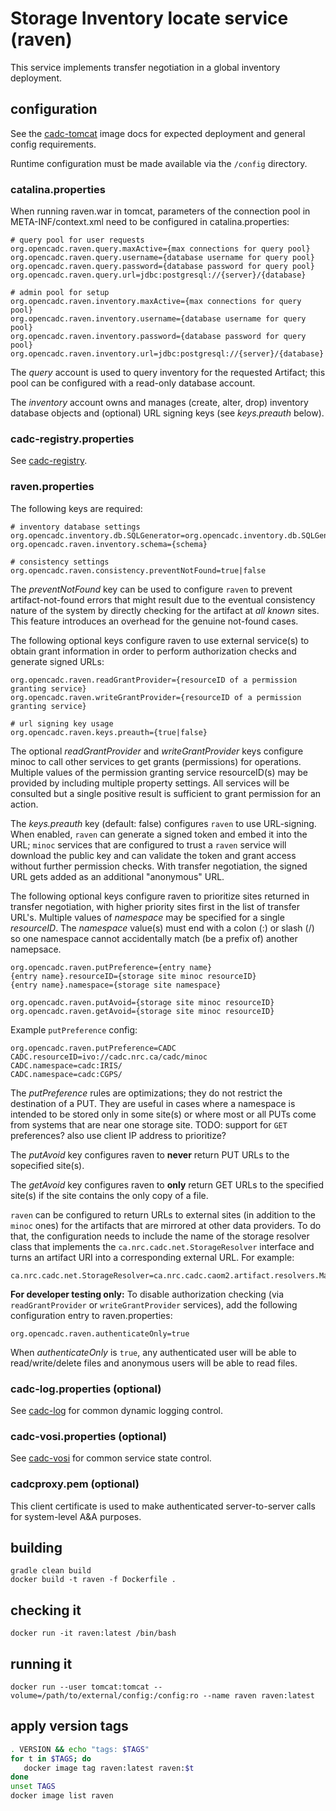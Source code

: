 # Storage Inventory locate service (raven)
This service implements transfer negotiation in a global inventory deployment.

## configuration
See the [cadc-tomcat](https://github.com/opencadc/docker-base/tree/master/cadc-tomcat) image docs 
for expected deployment and general config requirements.

Runtime configuration must be made available via the `/config` directory.

### catalina.properties
When running raven.war in tomcat, parameters of the connection pool in META-INF/context.xml need
to be configured in catalina.properties:
```
# query pool for user requests
org.opencadc.raven.query.maxActive={max connections for query pool}
org.opencadc.raven.query.username={database username for query pool}
org.opencadc.raven.query.password={database password for query pool}
org.opencadc.raven.query.url=jdbc:postgresql://{server}/{database}

# admin pool for setup
org.opencadc.raven.inventory.maxActive={max connections for query pool}
org.opencadc.raven.inventory.username={database username for query pool}
org.opencadc.raven.inventory.password={database password for query pool}
org.opencadc.raven.inventory.url=jdbc:postgresql://{server}/{database}
```
The _query_ account is used to query inventory for the requested Artifact; this pool can be
configured with a read-only database account.

The _inventory_ account owns and manages (create, alter, drop) inventory database objects and 
(optional) URL signing keys (see _keys.preauth_ below).

### cadc-registry.properties

See <a href="https://github.com/opencadc/reg/tree/master/cadc-registry">cadc-registry</a>.

### raven.properties
The following keys are required:
```
# inventory database settings
org.opencadc.inventory.db.SQLGenerator=org.opencadc.inventory.db.SQLGenerator
org.opencadc.raven.inventory.schema={schema}

# consistency settings
org.opencadc.raven.consistency.preventNotFound=true|false
```
The _preventNotFound_ key can be used to configure `raven` to prevent artifact-not-found errors that might 
result due to the eventual consistency nature of the system by directly checking for the artifact at 
_all known_ sites. This feature introduces an overhead for the genuine not-found cases.



The following optional keys configure raven to use external service(s) to obtain grant information in order
to perform authorization checks and generate signed URLs:
```
org.opencadc.raven.readGrantProvider={resourceID of a permission granting service}
org.opencadc.raven.writeGrantProvider={resourceID of a permission granting service}

# url signing key usage
org.opencadc.raven.keys.preauth={true|false}
```
The optional _readGrantProvider_ and _writeGrantProvider_ keys configure minoc to call other services to get grants (permissions) for 
operations. Multiple values of the permission granting service resourceID(s) may be provided by including multiple property 
settings. All services will be consulted but a single positive result is sufficient to grant permission for an 
action.

The _keys.preauth_ key (default: false) configures `raven` to use URL-signing. When enabled, `raven` can generate a signed token
and embed it into the URL; `minoc` services that are configured to trust a `raven` service will download the public key and can 
validate the token and grant access without further permission checks. With transfer negotiation, the signed URL gets added as 
an additional "anonymous" URL.

The following optional keys configure raven to prioritize sites returned in transfer negotiation, with higher priority
sites first in the list of transfer URL's. Multiple values of _namespace_ may be specified for a single _resourceID_. 
The _namespace_ value(s) must end with a colon (:) or slash (/) so one namespace cannot accidentally match (be a 
prefix of) another namepsace.

```
org.opencadc.raven.putPreference={entry name}
{entry name}.resourceID={storage site minoc resourceID}
{entry name}.namespace={storage site namespace}

org.opencadc.raven.putAvoid={storage site minoc resourceID}
org.opencadc.raven.getAvoid={storage site minoc resourceID}
```

Example `putPreference` config:
```
org.opencadc.raven.putPreference=CADC
CADC.resourceID=ivo://cadc.nrc.ca/cadc/minoc
CADC.namespace=cadc:IRIS/
CADC.namespace=cadc:CGPS/
```

The _putPreference_ rules are optimizations; they do not restrict the destination of a PUT. They are useful in cases 
where a namespace is intended to be stored only in some site(s) or where most or all PUTs come from systems that are near one 
storage site. TODO: support for `GET` preferences? also use client IP address to prioritize?

The _putAvoid_ key configures raven to **never** return PUT URLs to the sopecified site(s).

The _getAvoid_ key configures raven to **only** return GET URLs to the specified site(s) if the site contains the only copy
of a file.

`raven` can be configured to return URLs to external sites (in addition to the `minoc` ones) for the artifacts that are
mirrored at other data providers. To do that, the configuration needs to include the name of the storage resolver class
that implements the `ca.nrc.cadc.net.StorageResolver` interface and turns an artifact URI into a corresponding
external URL. For example: 

```
ca.nrc.cadc.net.StorageResolver=ca.nrc.cadc.caom2.artifact.resolvers.MastResolver
```

**For developer testing only:** To disable authorization checking (via `readGrantProvider` or `writeGrantProvider`
services), add the following configuration entry to raven.properties:
```
org.opencadc.raven.authenticateOnly=true
```
When _authenticateOnly_ is `true`, any authenticated user will be able to read/write/delete files and anonymous users
will be able to read files.

### cadc-log.properties (optional)
See <a href="https://github.com/opencadc/core/tree/master/cadc-log">cadc-log</a> for common 
dynamic logging control.

### cadc-vosi.properties (optional)
See <a href="https://github.com/opencadc/reg/tree/master/cadc-vosi">cadc-vosi</a> for common 
service state control.

### cadcproxy.pem (optional)
This client certificate is used to make authenticated server-to-server calls for system-level A&A purposes.

## building

```
gradle clean build
docker build -t raven -f Dockerfile .
```

## checking it
```
docker run -it raven:latest /bin/bash
```

## running it
```
docker run --user tomcat:tomcat --volume=/path/to/external/config:/config:ro --name raven raven:latest
```

## apply version tags
```bash
. VERSION && echo "tags: $TAGS" 
for t in $TAGS; do
   docker image tag raven:latest raven:$t
done
unset TAGS
docker image list raven
```
